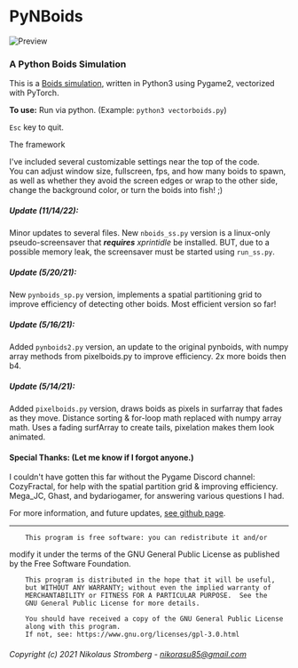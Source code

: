 # PyNBoids
![Preview](preview.gif "Preview")

### A Python Boids Simulation
This is a [Boids simulation](https://en.wikipedia.org/wiki/Boids 
"Wikipedia"),
written in Python3 using Pygame2, vectorized with PyTorch.

**To use:** Run via python. (Example: `python3 vectorboids.py`)

`Esc` key to quit.

The framework

I've included several customizable settings near the top of the code.  
You can adjust window size, fullscreen, fps, and how many boids to spawn,
as well as whether they avoid the screen edges or wrap to the other side,
change the background color, or turn the boids into fish! ;)

##### Update (11/14/22):
Minor updates to several files. New `nboids_ss.py` version is a linux-only
pseudo-screensaver that **_requires_** _xprintidle_ be installed. BUT, due
to a possible memory leak, the screensaver must be started using 
`run_ss.py`.

##### Update (5/20/21):
New `pynboids_sp.py` version, implements a spatial partitioning grid to
improve efficiency of detecting other boids. Most efficient version so 
far!

##### Update (5/16/21):
Added `pynboids2.py` version, an update to the original pynboids, with 
numpy
array methods from pixelboids.py to improve efficiency. 2x more boids then 
b4.

##### Update (5/14/21):
Added `pixelboids.py` version, draws boids as pixels in surfarray that 
fades
as they move. Distance sorting & for-loop math replaced with numpy array 
math.
Uses a fading surfArray to create tails, pixelation makes them look 
animated.

#### Special Thanks:  (Let me know if I forgot anyone.)
I couldn't have gotten this far without the Pygame Discord channel:  
CozyFractal, for help with the spatial partition grid & improving 
efficiency.  
Mega_JC, Ghast, and bydariogamer, for answering various questions I had.

For more information, and future updates,
[see github page](https://github.com/Nikorasu/PyNBoids "PyNBoids").

---

        This program is free software: you can redistribute it and/or 
modify
        it under the terms of the GNU General Public License as published 
by
        the Free Software Foundation.

        This program is distributed in the hope that it will be useful,
        but WITHOUT ANY WARRANTY; without even the implied warranty of
        MERCHANTABILITY or FITNESS FOR A PARTICULAR PURPOSE.  See the
        GNU General Public License for more details.

        You should have received a copy of the GNU General Public License
        along with this program.
        If not, see: https://www.gnu.org/licenses/gpl-3.0.html

###### Copyright (c) 2021  Nikolaus Stromberg - nikorasu85@gmail.com
